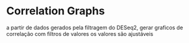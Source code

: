 # Correlation Graphs
 
   a partir de dados gerados pela filtragem do DESeq2, gerar graficos de correlação com filtros de valores
      os valores são ajustáveis

